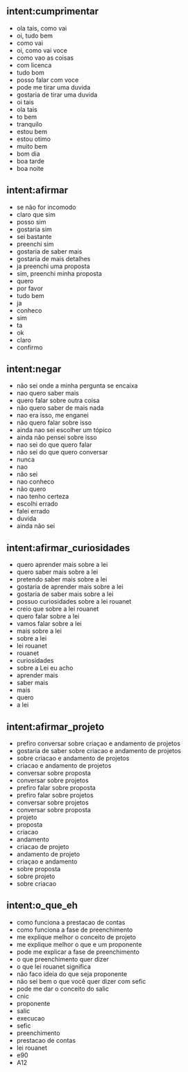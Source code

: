 ## intent:cumprimentar
- ola tais, como vai
- oi, tudo bem
- como vai
- oi, como vai voce
- como vao as coisas
- com licenca
- tudo bom
- posso falar com voce
- pode me tirar uma duvida
- gostaria de tirar uma duvida
- oi tais
- ola tais
- to bem
- tranquilo
- estou bem
- estou otimo
- muito bem
- bom dia
- boa tarde
- boa noite

## intent:afirmar
- se não for incomodo
- claro que sim
- posso sim
- gostaria sim
- sei bastante
- preenchi sim
- gostaria de saber mais
- gostaria de mais detalhes
- ja preenchi uma proposta
- sim, preenchi minha proposta
- quero
- por favor
- tudo bem
- ja
- conheco
- sim
- ta
- ok
- claro
- confirmo


## intent:negar
- não sei onde a minha pergunta se encaixa
- nao quero saber mais
- quero falar sobre outra coisa
- não quero saber de mais nada
- nao era isso, me enganei
- não quero falar sobre isso
- ainda nao sei escolher um tópico
- ainda não pensei sobre isso
- nao sei do que quero falar
- não sei do que quero conversar
- nunca
- nao
- não sei
- nao conheco
- não quero
- nao tenho certeza
- escolhi errado
- falei errado
- duvida
- ainda não sei

## intent:afirmar_curiosidades
- quero aprender mais sobre a lei
- quero saber mais sobre a lei
- pretendo saber mais sobre a lei
- gostaria de aprender mais sobre a lei
- gostaria de saber mais sobre a lei
- possuo curiosidades sobre a lei rouanet
- creio que sobre a lei rouanet
- quero falar sobre a lei
- vamos falar sobre a lei
- mais sobre a lei
- sobre a lei
- lei rouanet
- rouanet
- curiosidades
- sobre a Lei eu acho
- aprender mais
- saber mais
- mais
- quero
- a lei

## intent:afirmar_projeto
- prefiro conversar sobre criaçao e andamento de projetos
- gostaria de saber sobre criacao e andamento de projetos
- sobre criacao e andamento de projetos
- criacao e andamento de projetos
- conversar sobre proposta
- conversar sobre projetos
- prefiro falar sobre proposta
- prefiro falar sobre projetos
- conversar sobre projetos
- conversar sobre proposta
- projeto
- proposta
- criacao
- andamento
- criacao de projeto
- andamento de projeto
- criaçao e andamento
- sobre proposta
- sobre projeto
- sobre criacao

## intent:o_que_eh
- como funciona a prestacao de contas
- como funciona a fase de preenchimento
- me explique melhor o conceito de projeto
- me explique melhor o que e um proponente
- pode me explicar a fase de preenchimento
- o que preenchimento quer dizer
- o que lei rouanet significa
- não faco ideia do que seja proponente
- não sei bem o que você quer dizer com sefic
- pode me dar o conceito do salic
- cnic
- proponente
- salic
- execucao
- sefic
- preenchimento
- prestacao de contas
- lei rouanet
- e90
- A12
